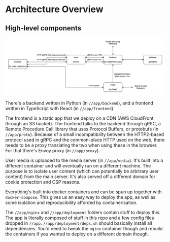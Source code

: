 # Architecture Overview

## High-level components

![Diagram showing the high-level overview](overview.png)

There's a backend written in Python (in `//app/backend`), and a frontend written in TypeScript with React (in `//app/frontend`).

The frontend is a static app that we deploy on a CDN (AWS CloudFront through an S3 bucket). The frontend talks to the backend through gRPC, a Remote Procedure Call library that uses Protocol Buffers, or protobufs (in `//app/proto`). Because of a small incompatibility between the HTTP2-based protocol used in gRPC and the common-place HTTP used on the web, there needs to be a proxy translating the two when using these in the browser. For that there's Envoy proxy (in `//app/proxy`).

User media is uploaded to the media server (in `//app/media`). It's built into a different container and will eventually run on a different machine. The purpose is to isolate user content (which can potentially be arbitrary user content) from the main server. It's also served off a different domain for cookie protection and CSP reasons.

Everything's built into docker containers and can be spun up together with `docker-compose`. This gives us an easy way to deploy the app, as well as some isolation and reproducibility afforded by containerisation.

The `//app/nginx` and `//app/deployment` folders contain stuff to deploy this. The app is literally composed of stuff in this repo and a few config files dropped in `//app`. `//app/deployment/deps.sh` should basically install all dependencies. You'd need to tweak the `nginx` container though and rebuild the containers if you wanted to deploy on a different domain though.
